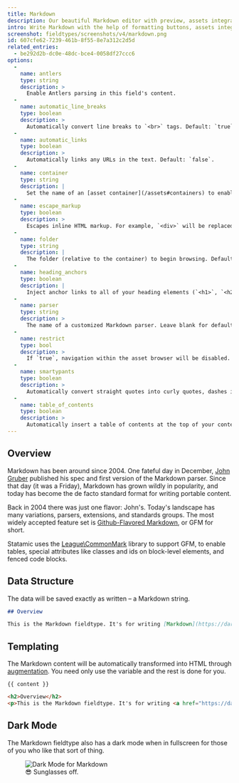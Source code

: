 ```yaml
---
title: Markdown
description: Our beautiful Markdown editor with preview, assets integration, and more.
intro: Write Markdown with the help of formatting buttons, assets integration, fullscreen mode, a Markdown cheatsheet, and HTML preview mode. What more do you need?
screenshot: fieldtypes/screenshots/v4/markdown.png
id: 607cfe62-7239-461b-8f55-8e7a312c2d5d
related_entries:
  - be292d2b-dc0e-48dc-bce4-0058df27ccc6
options:
  -
    name: antlers
    type: string
    description: >
      Enable Antlers parsing in this field's content.
  -
    name: automatic_line_breaks
    type: boolean
    description: >
      Automatically convert line breaks to `<br>` tags. Default: `true`.
  -
    name: automatic_links
    type: boolean
    description: >
      Automatically links any URLs in the text. Default: `false`.
  -
    name: container
    type: string
    description: |
      Set the name of an [asset container](/assets#containers) to enable browsing, uploading, and inserting assets.
  -
    name: escape_markup
    type: boolean
    description: >
      Escapes inline HTML markup. For example, `<div>` will be replaced with `&lt;div&gt;`. Default: `false`.
  -
    name: folder
    type: string
    description: |
      The folder (relative to the container) to begin browsing. Default: the root folder of the container.
  -
    name: heading_anchors
    type: boolean
    description: |
      Inject anchor links to all of your heading elements (`<h1>`, `<h2>`, etc). Default: `false`.
  -
    name: parser
    type: string
    description: >
      The name of a customized Markdown parser. Leave blank for default.
  -
    name: restrict
    type: bool
    description: >
      If `true`, navigation within the asset browser will be disabled. Your users will be restricted to specified the container and folder. Default: `false`.
  -
    name: smartypants
    type: boolean
    description: >
      Automatically convert straight quotes into curly quotes, dashes into en/em-dashes, and other similar text transformations. Default: `false`.
  -
    name: table_of_contents
    type: boolean
    description: >
      Automatically insert a table of contents at the top of your content with links to your headings. Default: `false`.
---
```

## Overview

Markdown has been around since 2004. One fateful day in December, [John Gruber](https://daringfireball.net/projects/markdown/) published his spec and first version of the Markdown parser. Since that day (it was a Friday), Markdown has grown wildly in popularity, and today has become the de facto standard format for writing portable content.

Back in 2004 there was just one flavor: John's. Today's landscape has many variations, parsers, extensions, and standards groups. The most widely accepted feature set is [Github-Flavored Markdown][gfm], or GFM for short.

Statamic uses the [League\CommonMark][commonmark] library to support GFM, to enable tables, special attributes like classes and ids on block-level elements, and fenced code blocks.

## Data Structure

The data will be saved exactly as written – a Markdown string.

``` markdown
## Overview

This is the Markdown fieldtype. It's for writing [Markdown](https://daringfireball.net/projects/markdown/), an easy-to-read, easy-to-write plain text format that magically transforms into HTML.
```

## Templating

The Markdown content will be automatically transformed into HTML through [augmentation](/augmentation). You need only use the variable and the rest is done for you.

```
{{ content }}
```

```html
<h2>Overview</h2>
<p>This is the Markdown fieldtype. It's for writing <a href="https://daringfireball.net/projects/markdown/">Markdown</a>, an easy-to-read, easy-to-write plain text format that magically transforms into HTML.</p>
```

## Dark Mode

The Markdown fieldtype also has a dark mode when in fullscreen for those of you who like that sort of thing.

<figure>
    <img src="/img/fieldtypes/screenshots/markdown-dark-mode.png" alt="Dark Mode for Markdown">
    <figcaption><span class="not-italic">😎</span> Sunglasses off.</figcaption>
</figure>



[commonmark]: https://commonmark.thephpleague.com/
[gfm]: https://help.github.com/en/categories/writing-on-github
